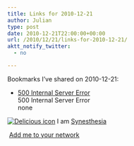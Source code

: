 ```yaml
---
title: Links for 2010-12-21
author: Julian
type: post
date: 2010-12-21T22:00:00+00:00
url: /2010/12/21/links-for-2010-12-21/
aktt_notify_twitter:
  - no

---
```

Bookmarks I&#8217;ve shared on 2010-12-21:

  * [500 Internal Server Error][1]  
    500 Internal Server Error  
    none

<p class="deliciouslink">
  <a href="https://del.icio.us/synesthesia" title="See all my bookmarks on del.icio.us"><img src="https://www.synesthesia.co.uk/images/deliciousicon.jpg" alt="Delicious icon" /></a>&nbsp;I am <a href="https://del.icio.us/synesthesia" title="See all my bookmarks on del.icio.us">Synesthesia</a>
</p>

<p class="deliciouslink">
  <a href="https://del.icio.us/network?add=synesthesia" title="Add me to your del.icio.us network"><img src="https://www.synesthesia.co.uk/images/add.gif" alt="" /></a>&nbsp;<a href="https://del.icio.us/network?add=synesthesia" title="Add me to your del.icio.us network">Add me to your network</a>
</p>

 [1]: https://feeds.delicious.com/v2/rss/synesthesia